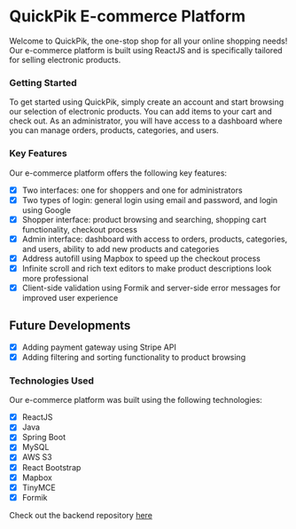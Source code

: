 # QuickPik E-commerce Platform
Welcome to QuickPik, the one-stop shop for all your online shopping needs! Our e-commerce platform is built using ReactJS and is specifically tailored for selling electronic products.

### Getting Started
To get started using QuickPik, simply create an account and start browsing our selection of electronic products. You can add items to your cart and check out. As an administrator, you will have access to a dashboard where you can manage orders, products, categories, and users.

### Key Features
Our e-commerce platform offers the following key features:

- [x] Two interfaces: one for shoppers and one for administrators
- [x] Two types of login: general login using email and password, and login using Google
- [x] Shopper interface: product browsing and searching, shopping cart functionality, checkout process
- [x] Admin interface: dashboard with access to orders, products, categories, and users, ability to add new products and categories
- [x] Address autofill using Mapbox to speed up the checkout process
- [x] Infinite scroll and rich text editors to make product descriptions look more professional
- [x] Client-side validation using Formik and server-side error messages for improved user experience

## Future Developments
- [x] Adding payment gateway using Stripe API
- [x] Adding filtering and sorting functionality to product browsing

### Technologies Used
Our e-commerce platform was built using the following technologies:

- [x] ReactJS
- [x] Java
- [x] Spring Boot
- [x] MySQL
- [x] AWS S3
- [x] React Bootstrap
- [x] Mapbox
- [x] TinyMCE
- [x] Formik

Check out the backend repository [here](https://github.com/sourav0098/e-commerce-backend)